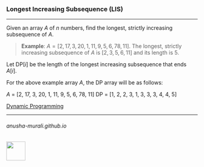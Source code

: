 ### Longest Increasing Subsequence (LIS)

***

Given an array $A$ of $n$ numbers, find the longest, strictly increasing subsequence of $A$.

> **Example**: $A = [2, 17, 3, 20, 1, 11, 9, 5, 6, 78, 11]$. The longest, strictly increasing subsequence of $A$ is $[2, 3, 5, 6, 11]$ and its length is 5.


Let DP$[i]$ be the length of the longest increasing subsequence that ends $A[i]$.

For the above example array $A$, the DP array will be as follows:

$A$ = [2, 17, 3, 20, 1, 11, 9, 5, 6, 78, 11]
DP = [1, 2, 2, 3, 1, 3, 3, 3, 4, 4, 5]


[Dynamic Programming](./dp.md)

* * *
###### anusha-murali.github.io

<img src="https://github.com/anusha-murali/anusha-murali.github.io/assets/111596338/639243aa-2857-4595-a65a-7852762bb002" width="50" height="50"/>
